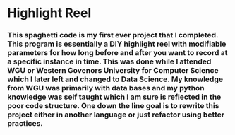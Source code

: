 # Highlight Reel

### This spaghetti code is my first ever project that I completed. This program is essentially a DIY highlight reel with modifiable parameters for how long before and after you want to record at a specific instance in time. This was done while I attended WGU or Western Govenors University for Computer Science which I later left and changed to Data Science. My knowledge from WGU was primarily with data bases and my python knowledge was self taught which I am sure is reflected in the poor code structure. One down the line goal is to rewrite this project either in another language or just refactor using better practices.
